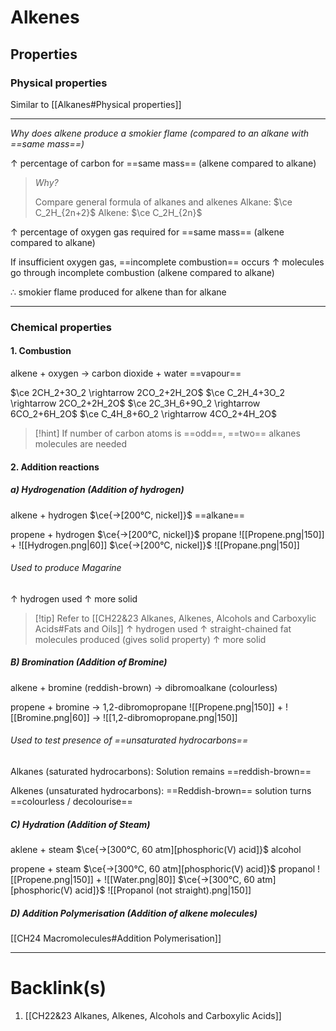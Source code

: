 # Alkenes
## Properties
### Physical properties
Similar to [[Alkanes#Physical properties]]

---
*Why does alkene produce a smokier flame (compared to an alkane with ==same mass==)*

$\uparrow$ percentage of carbon for ==same mass== (alkene compared to alkane)

>*Why?*
>
>Compare general formula of alkanes and alkenes
>Alkane: $\ce C_2H_{2n+2}$
>Alkene: $\ce C_2H_{2n}$

$\uparrow$ percentage of oxygen gas required for ==same mass== (alkene compared to alkane)

If insufficient oxygen gas, ==incomplete combustion== occurs
$\uparrow$ molecules go through incomplete combustion (alkene compared to alkane)

$\therefore$ smokier flame produced for alkene than for alkane

---
### Chemical properties
#### 1. Combustion
alkene + oxygen $\rightarrow$ carbon dioxide + water ==vapour==

$\ce 2CH_2+3O_2 \rightarrow 2CO_2+2H_2O$
$\ce C_2H_4+3O_2 \rightarrow 2CO_2+2H_2O$
$\ce 2C_3H_6+9O_2 \rightarrow 6CO_2+6H_2O$
$\ce C_4H_8+6O_2 \rightarrow 4CO_2+4H_2O$

>[!hint] If number of carbon atoms is ==odd==, ==two== alkanes molecules are needed
#### 2. Addition reactions
##### a) Hydrogenation (Addition of hydrogen)
alkene + hydrogen $\ce{->[200°C, nickel]}$ ==alkane==

propene + hydrogen $\ce{->[200°C, nickel]}$ propane
![[Propene.png|150]] + ![[Hydrogen.png|60]] $\ce{->[200°C, nickel]}$ ![[Propane.png|150]]

###### Used to produce Magarine
$\uparrow$ hydrogen used
$\uparrow$ more solid
>[!tip] Refer to [[CH22&23 Alkanes, Alkenes, Alcohols and Carboxylic Acids#Fats and Oils]]
>$\uparrow$ hydrogen used
>$\uparrow$ straight-chained fat molecules produced (gives solid property)
>$\uparrow$ more solid
##### B) Bromination (Addition of Bromine)
alkene + bromine (reddish-brown) $\rightarrow$ dibromoalkane (colourless)

propene + bromine $\rightarrow$ 1,2-dibromopropane
![[Propene.png|150]] + ![[Bromine.png|60]] $\rightarrow$ ![[1,2-dibromopropane.png|150]]

###### Used to test presence of ==unsaturated hydrocarbons==
Alkanes (saturated hydrocarbons): Solution remains ==reddish-brown==

Alkenes (unsaturated hydrocarbons): ==Reddish-brown== solution turns ==colourless / decolourise==
##### C) Hydration (Addition of Steam)
aklene + steam $\ce{->[300°C, 60 atm][phosphoric(V) acid]}$ alcohol

propene + steam $\ce{->[300°C, 60 atm][phosphoric(V) acid]}$ propanol
![[Propene.png|150]] + ![[Water.png|80]] $\ce{->[300°C, 60 atm][phosphoric(V) acid]}$ ![[Propanol (not straight).png|150]]
##### D) Addition Polymerisation (Addition of alkene molecules)
[[CH24 Macromolecules#Addition Polymerisation]]

---
# Backlink(s)
1. [[CH22&23 Alkanes, Alkenes, Alcohols and Carboxylic Acids]]